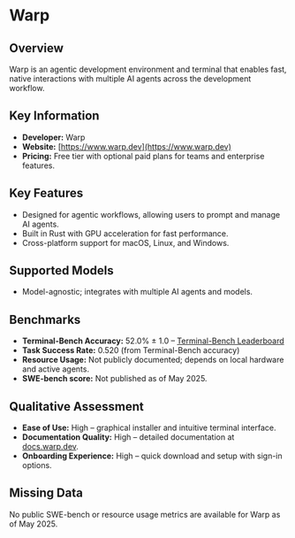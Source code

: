 # Warp

## Overview
Warp is an agentic development environment and terminal that enables fast, native interactions with multiple AI agents across the development workflow.

## Key Information
- **Developer:** Warp
- **Website:** [https://www.warp.dev](https://www.warp.dev)
- **Pricing:** Free tier with optional paid plans for teams and enterprise features.

## Key Features
- Designed for agentic workflows, allowing users to prompt and manage AI agents.
- Built in Rust with GPU acceleration for fast performance.
- Cross-platform support for macOS, Linux, and Windows.

## Supported Models
- Model-agnostic; integrates with multiple AI agents and models.

## Benchmarks
- **Terminal-Bench Accuracy:** 52.0% ± 1.0 – [Terminal-Bench Leaderboard](https://www.tbench.ai/leaderboard)
- **Task Success Rate:** 0.520 (from Terminal-Bench accuracy)
- **Resource Usage:** Not publicly documented; depends on local hardware and active agents.
- **SWE-bench score:** Not published as of May 2025.

## Qualitative Assessment
- **Ease of Use:** High – graphical installer and intuitive terminal interface.
- **Documentation Quality:** High – detailed documentation at [docs.warp.dev](https://docs.warp.dev).
- **Onboarding Experience:** High – quick download and setup with sign-in options.

## Missing Data
No public SWE-bench or resource usage metrics are available for Warp as of May 2025.
